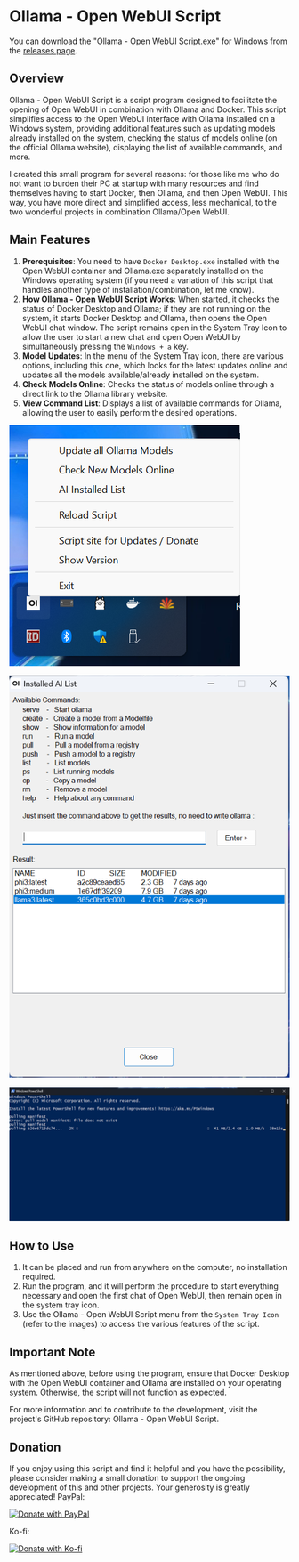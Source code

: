# Ollama - Open WebUI Script

You can download the "Ollama - Open WebUI Script.exe" for Windows from the [releases page](https://github.com/Special-Niewbie/Ollama-Open-WebUI-Script/releases).


## Overview

Ollama - Open WebUI Script is a script program designed to facilitate the opening of Open WebUI in combination with Ollama and Docker. This script simplifies access to the Open WebUI interface with Ollama installed on a Windows system, providing additional features such as updating models already installed on the system, checking the status of models online (on the official Ollama website), displaying the list of available commands, and more.

I created this small program for several reasons: for those like me who do not want to burden their PC at startup with many resources and find themselves having to start Docker, then Ollama, and then Open WebUI. This way, you have more direct and simplified access, less mechanical, to the two wonderful projects in combination Ollama/Open WebUI.

## Main Features

1. **Prerequisites**: You need to have `Docker Desktop.exe` installed with the Open WebUI container and Ollama.exe separately installed on the Windows operating system (if you need a variation of this script that handles another type of installation/combination, let me know).
2. **How Ollama - Open WebUI Script Works**: When started, it checks the status of Docker Desktop and Ollama; if they are not running on the system, it starts Docker Desktop and Ollama, then opens the Open WebUI chat window. The script remains open in the System Tray Icon to allow the user to start a new chat and open Open WebUI by simultaneously pressing the `Windows + a` key.
3. **Model Updates**: In the menu of the System Tray icon, there are various options, including this one, which looks for the latest updates online and updates all the models available/already installed on the system.
4. **Check Models Online**: Checks the status of models online through a direct link to the Ollama library website.
5. **View Command List**: Displays a list of available commands for Ollama, allowing the user to easily perform the desired operations.

![Menu System tray](src/SystemTrayMenu.png)

![Installed AI List](src/Installed_AI_List.png)

![Update all AI models](src/Update_all_Ollama_Models_by_PowerShell.png)


## How to Use

1. It can be placed and run from anywhere on the computer, no installation required.
2. Run the program, and it will perform the procedure to start everything necessary and open the first chat of Open WebUI, then remain open in the system tray icon.
3. Use the Ollama - Open WebUI Script menu from the `System Tray Icon` (refer to the images) to access the various features of the script.

## Important Note

As mentioned above, before using the program, ensure that Docker Desktop with the Open WebUI container and Ollama are installed on your operating system. Otherwise, the script will not function as expected.

For more information and to contribute to the development, visit the project's GitHub repository: Ollama - Open WebUI Script.

## Donation
If you enjoy using this script and find it helpful and you have the possibility, please consider making a small donation to support the ongoing development of this and other projects. Your generosity is greatly appreciated!
PayPal:
 
[![Donate with PayPal](https://www.paypalobjects.com/en_US/i/btn/btn_donateCC_LG.gif)](https://www.paypal.com/paypalme/CrisDonate)

Ko-fi:
 
[![Donate with Ko-fi](https://www.ko-fi.com/img/githubbutton_sm.svg)](https://ko-fi.com/special_niewbie)
